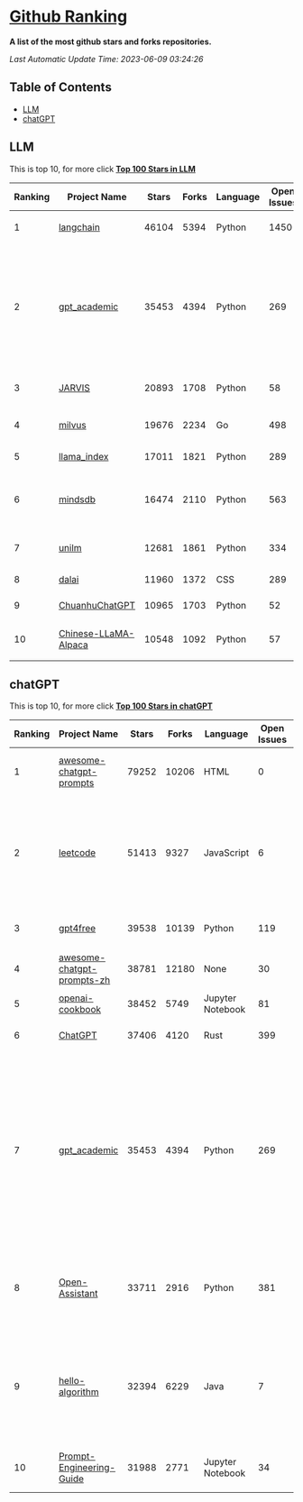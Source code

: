 [Github Ranking](./README.md)
==========

**A list of the most github stars and forks repositories.**

*Last Automatic Update Time: 2023-06-09 03:24:26*

## Table of Contents
 * [LLM](#LLM)
 * [chatGPT](#chatGPT)

## LLM

This is top 10, for more click **[Top 100 Stars in LLM](Top100/LLM.md)**

| Ranking | Project Name | Stars | Forks | Language | Open Issues | Description | Last Commit |
| ------- | ------------ | ----- | ----- | -------- | ----------- | ----------- | ----------- |
| 1 | [langchain](https://github.com/hwchase17/langchain) | 46104 | 5394 | Python | 1450 | ⚡ Building applications with LLMs through composability ⚡ | 2023-06-09T03:07:56Z |
| 2 | [gpt_academic](https://github.com/binary-husky/gpt_academic) | 35453 | 4394 | Python | 269 | 为ChatGPT/GLM提供图形交互界面，特别优化论文阅读润色体验，模块化设计支持自定义快捷按钮&函数插件，支持代码块表格显示，Tex公式双显示，支持Python和C++等项目剖析&自译解功能，PDF/LaTex论文翻译&总结功能，支持并行问询多种LLM模型，支持清华chatglm等本地模型。兼容复旦MOSS, llama, rwkv, 盘古, newbing, claude等 | 2023-06-08T13:29:19Z |
| 3 | [JARVIS](https://github.com/microsoft/JARVIS) | 20893 | 1708 | Python | 58 | JARVIS, a system to connect LLMs with ML community. Paper: https://arxiv.org/pdf/2303.17580.pdf | 2023-05-15T15:19:28Z |
| 4 | [milvus](https://github.com/milvus-io/milvus) | 19676 | 2234 | Go | 498 | A cloud-native vector database, storage for next generation AI applications | 2023-06-09T02:59:28Z |
| 5 | [llama_index](https://github.com/jerryjliu/llama_index) | 17011 | 1821 | Python | 289 | LlamaIndex (GPT Index) is a data framework for your LLM applications | 2023-06-09T03:20:55Z |
| 6 | [mindsdb](https://github.com/mindsdb/mindsdb) | 16474 | 2110 | Python | 563 | MindsDB is a Server for Artificial Intelligence Logic. Enabling developers to ship AI powered projects to production in a fast and scalable way.  | 2023-06-09T01:32:57Z |
| 7 | [unilm](https://github.com/microsoft/unilm) | 12681 | 1861 | Python | 334 | Large-scale Self-supervised Pre-training Across Tasks, Languages, and Modalities | 2023-06-09T02:30:51Z |
| 8 | [dalai](https://github.com/cocktailpeanut/dalai) | 11960 | 1372 | CSS | 289 | The simplest way to run LLaMA on your local machine | 2023-05-21T06:39:45Z |
| 9 | [ChuanhuChatGPT](https://github.com/GaiZhenbiao/ChuanhuChatGPT) | 10965 | 1703 | Python | 52 | GUI for ChatGPT API and many LLMs | 2023-06-03T09:31:13Z |
| 10 | [Chinese-LLaMA-Alpaca](https://github.com/ymcui/Chinese-LLaMA-Alpaca) | 10548 | 1092 | Python | 57 | 中文LLaMA&Alpaca大语言模型+本地CPU/GPU训练部署 (Chinese LLaMA & Alpaca LLMs) | 2023-06-08T10:51:48Z |


## chatGPT

This is top 10, for more click **[Top 100 Stars in chatGPT](Top100/chatGPT.md)**

| Ranking | Project Name | Stars | Forks | Language | Open Issues | Description | Last Commit |
| ------- | ------------ | ----- | ----- | -------- | ----------- | ----------- | ----------- |
| 1 | [awesome-chatgpt-prompts](https://github.com/f/awesome-chatgpt-prompts) | 79252 | 10206 | HTML | 0 | This repo includes ChatGPT prompt curation to use ChatGPT better. | 2023-06-05T22:18:30Z |
| 2 | [leetcode](https://github.com/azl397985856/leetcode) | 51413 | 9327 | JavaScript | 6 | 推荐免费ChatGPT网站：www.lintcode.com/chat-gpt?utm_source=tf-github-lucifer  LeetCode Solutions: A Record of My Problem Solving Journey.( leetcode题解，记录自己的leetcode解题之路。) | 2023-05-18T01:56:20Z |
| 3 | [gpt4free](https://github.com/xtekky/gpt4free) | 39538 | 10139 | Python | 119 | decentralising the Ai Industry, just some language model api's... | 2023-06-09T00:20:02Z |
| 4 | [awesome-chatgpt-prompts-zh](https://github.com/PlexPt/awesome-chatgpt-prompts-zh) | 38781 | 12180 | None | 30 | ChatGPT 中文调教指南。各种场景使用指南。学习怎么让它听你的话。 | 2023-05-29T02:42:37Z |
| 5 | [openai-cookbook](https://github.com/openai/openai-cookbook) | 38452 | 5749 | Jupyter Notebook | 81 | Examples and guides for using the OpenAI API | 2023-06-08T15:15:13Z |
| 6 | [ChatGPT](https://github.com/lencx/ChatGPT) | 37406 | 4120 | Rust | 399 | 🔮 ChatGPT Desktop Application (Mac, Windows and Linux) | 2023-06-01T16:21:16Z |
| 7 | [gpt_academic](https://github.com/binary-husky/gpt_academic) | 35453 | 4394 | Python | 269 | 为ChatGPT/GLM提供图形交互界面，特别优化论文阅读润色体验，模块化设计支持自定义快捷按钮&函数插件，支持代码块表格显示，Tex公式双显示，支持Python和C++等项目剖析&自译解功能，PDF/LaTex论文翻译&总结功能，支持并行问询多种LLM模型，支持清华chatglm等本地模型。兼容复旦MOSS, llama, rwkv, 盘古, newbing, claude等 | 2023-06-08T13:29:19Z |
| 8 | [Open-Assistant](https://github.com/LAION-AI/Open-Assistant) | 33711 | 2916 | Python | 381 | OpenAssistant is a chat-based assistant that understands tasks, can interact with third-party systems, and retrieve information dynamically to do so. | 2023-06-08T20:23:39Z |
| 9 | [hello-algorithm](https://github.com/geekxh/hello-algorithm) | 32394 | 6229 | Java | 7 | 🌍 针对小白的算法训练 \| 包括四部分：①.大厂面经 ②.力扣图解  ③.千本开源电子书 ④.百张技术思维导图（项目花了上百小时，希望可以点 star 支持，🌹感谢~）推荐免费ChatGPT使用网站 | 2023-05-29T03:11:34Z |
| 10 | [Prompt-Engineering-Guide](https://github.com/dair-ai/Prompt-Engineering-Guide) | 31988 | 2771 | Jupyter Notebook | 34 | 🐙 Guides, papers, lecture, notebooks and resources for prompt engineering | 2023-06-08T20:52:45Z |

